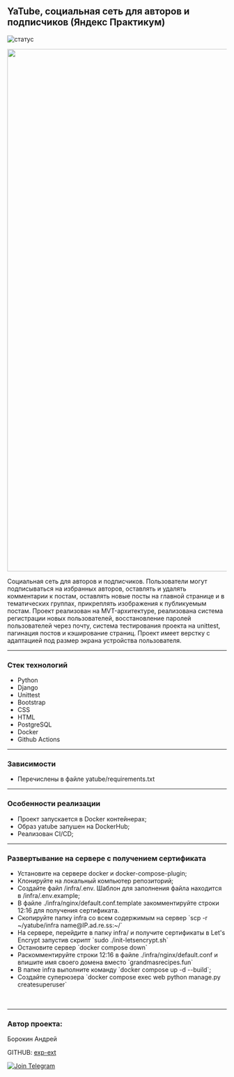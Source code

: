 <h2>YaTube, cоциальная сеть для авторов и подписчиков (Яндекс Практикум)</h2>

![статус](https://github.com/exp-ext/yatube/actions/workflows/yatube_workflow.yml/badge.svg?event=push)

<p align="center">
<img src="https://www.affde.com/uploads/article/13525/J0ypLxCKzjX12HIF.jpg" width="1200">
</p>
<p>Социальная сеть для авторов и подписчиков. Пользователи могут подписываться на избранных авторов, оставлять и удалять комментарии к постам, оставлять новые посты на главной странице и в тематических группах, прикреплять изображения к публикуемым постам.
Проект реализован на MVT-архитектуре, реализована система регистрации новых пользователей, восстановление паролей пользователей через почту, система тестирования проекта на unittest, пагинация постов и кэширование страниц. Проект имеет верстку с адаптацией под размер экрана устройства пользователя.</p>
<hr />
<h3>Стек технологий</h3>
<ul>
<li>Python</li>
<li>Django</li>
<li>Unittest</li>
<li>Bootstrap</li>
<li>CSS</li>
<li>HTML</li>
<li>PostgreSQL</li>
<li>Docker</li>
<li>Github Actions</li>
</ul>
<hr />
<h3>Зависимости</h3>
<ul>
<li>Перечислены в файле yatube/requirements.txt</li>
</ul>
<hr />
<h3>Особенности реализации</h3>
<ul>
<li>Проект запускается в Docker контейнерах;</li>
<li>Образ yatube запушен на DockerHub;</li>
<li>Реализован CI/CD;</li>
</ul>
<hr />
<h3>Развертывание на сервере c получением сертификата</h3>
<ul>
<li>Установите на сервере docker и docker-compose-plugin;</li>
<li>Клонируйте на локальный компьютер репозиторий;</li>
<li>Создайте файл /infra/.env. Шаблон для заполнения файла находится в /infra/.env.example;</li>
<li>В файле ./infra/nginx/default.conf.template закомментируйте строки 12:16 для получения сертификата.</li>
<li>Скопируйте папку infra со всем содержимым на сервер `scp -r ~/yatube/infra name@IP.ad.re.ss:~/`
</li>
<li>На сервере, перейдите в папку infra/ и получите сертификаты в Let's Encrypt запустив скрипт `sudo ./init-letsencrypt.sh`</li>
<li>Остановите сервер `docker compose down` </li>
<li>Раскомментируйте строки 12:16 в файле ./infra/nginx/default.conf и впишите имя своего домена вместо `grandmasrecipes.fun`</li>
<li>В папке infra выполните команду `docker compose up -d --build`;</li>
<li>Создайте суперюзера `docker compose exec web python manage.py createsuperuser`</li>
<br /><br />
</ul>
<hr />
<h3>Автор проекта:</h3>
<p>Борокин Андрей</p>

GITHUB: [exp-ext](https://github.com/exp-ext)

[![Join Telegram](https://img.shields.io/badge/My%20Telegram-Join-blue)](https://t.me/Borokin)
